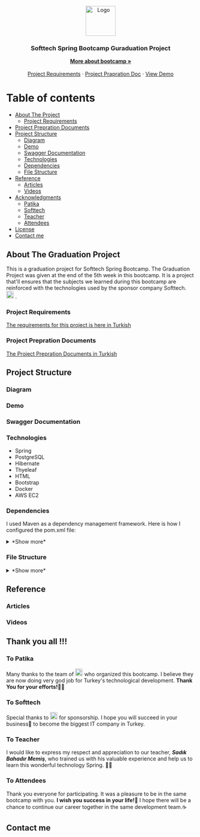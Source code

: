 <!-- PROJECT LOGO -->
<br />
<div align="center">
  <a href="https://softtech.com.tr">
    <img src="https://softtech.com.tr/wp-content/uploads/2017/12/standart-logo.png" alt="Logo" height="80">
  </a>

<h3 align="center">Softtech Spring Bootcamp Guraduation Project</h3>

  <p align="center">
    <a href="https://www.patika.dev/bootcamp/softtech-java-spring-bootcamp"><strong>More about bootcamp »</strong></a>
    <br />
    <br />
    <a href="https://github.com/165-Softtech-Patika-Java-Spring/bitirmeprojesi-UyCoder/blob/main/BitirmeProjesiTalepleri.md">Project Requirements</a>
    ·
    <a href="https://github.com/165-Softtech-Patika-Java-Spring/bitirmeprojesi-UyCoder/blob/main/BitirmeProjesiHazirlikDokumani.pdf">Project Prapration Doc</a>
    ·
    <a href="https://github.com/othneildrew/Best-README-Template/issues">View Demo</a>
  </p>
</div>



# Table of contents

* [About The Project](#About-The-Graduation-Project)
    + [Project Requirements](#Project-Requirements)
* [Project Prepration Documents](#Project-Prepration-Documents)
* [Project Structure](#Project-Structure)
    + [Diagram](#Diagram)
    + [Demo](#demo)
    + [Swagger Documentation](#Swagger-Documentation)
    + [Technologies](#Technologies)
    + [Dependencies](#Dependencies)
    + [File Structure](#File-Structure)
* [Reference](#Reference)
    + [Articles](#Articles)
    + [Videos](#Videos)
* [Acknowledgments](#Acknowledgments)
    + [Patika](#Patika)
    + [Softtech](#Softtech)
    + [Teacher](#Teacher)
    + [Attendees](#Attendees)
* [License](#license)
* [Contact me](#linkedIn)



## About The Graduation Project
This is a graduation project for Softtech Spring Bootcamp. The Graduation Project was given at the end of the 5th week in this bootcamp. It is a project that'll ensures that the subjects we learned during this bootcamp are reinforced with the technologies used by the sponsor company Softtech. [<img src='https://softtech.com.tr/wp-content/uploads/2017/12/standart-logo.png' alt='softtech' height='20'>](https://softtech.com.tr/) .

### Project Requirements
[The requirements for this project is here in Turkish](https://github.com/165-Softtech-Patika-Java-Spring/bitirmeprojesi-UyCoder/blob/main/BitirmeProjesiTalepleri.md)


### Project Prepration Documents
[The Project Prepration Documents in Turkish](https://github.com/165-Softtech-Patika-Java-Spring/bitirmeprojesi-UyCoder/blob/main/BitirmeProjesiHazirlikDokumani.pdf)

## Project Structure


### Diagram
### Demo
### Swagger Documentation
### Technologies
- Spring
- PostgreSQL
- Hibernate
- Thyeleaf
- HTML
- Bootstrap 
- Docker
- AWS EC2

### Dependencies
I used Maven as a dependency management framework. Here is how I configured the pom.xml file:
<details>
<summary>*Show more*</summary>

```xml
<?xml version="1.0" encoding="UTF-8"?>
<project xmlns="http://maven.apache.org/POM/4.0.0"
         xmlns:xsi="http://www.w3.org/2001/XMLSchema-instance"
         xsi:schemaLocation="http://maven.apache.org/POM/4.0.0 http://maven.apache.org/xsd/maven-4.0.0.xsd">
    <modelVersion>4.0.0</modelVersion>

    <groupId>dev.ahmed</groupId>
    <artifactId>ahmed</artifactId>
    <version>1.0-SNAPSHOT</version>

    <properties>
        <maven.compiler.source>8</maven.compiler.source>
        <maven.compiler.target>8</maven.compiler.target>
        <project.build.sourceEncoding>UTF-8</project.build.sourceEncoding>
        <project.reporting.outputEncoding>UTF-8</project.reporting.outputEncoding>
    </properties>

    <dependencies>
        <dependency>
            <groupId>junit</groupId>
            <artifactId>junit</artifactId>
            <version>4.11</version>
            <scope>test</scope>
        </dependency>

    </dependencies>

    <build>
        <testResources>
            <testResource>
                <directory>src/test/java</directory>
                <excludes>
                    <exclude>**/*.java</exclude>
                </excludes>
            </testResource>
        </testResources>
        <plugins>
            <plugin>
                <groupId>org.apache.maven.plugins</groupId>
                <artifactId>maven-compiler-plugin</artifactId>
                <version>3.6.0</version>
                <configuration>
                    <encoding>UTF-8</encoding>
                    <source>1.8</source>
                    <target>1.8</target>
                    <compilerArgument>-Werror</compilerArgument>
                </configuration>
            </plugin>
        </plugins>
    </build>

</project>
```
</details>


### File Structure
<details>
<summary>*Show more*</summary>

```bash
tree /f
Graduation Project
│   .gitignore
│   demo.iml
│   mvnw
│   mvnw.cmd
│   pom.xml
│   postman.json
│   README.md
│
├───.idea
│   │   .gitignore
│   │   .name
│   │   compiler.xml
│   │   encodings.xml
│   │   jarRepositories.xml
│   │   misc.xml
│   │   modules.xml
│   │   workspace.xml
│   │
│   ├───codeStyles
│   │       codeStyleConfig.xml
│   │       Project.xml
│   │
│   └───libraries
│
├───.mvn
│   └───wrapper
│           maven-wrapper.jar
│           maven-wrapper.properties
│           MavenWrapperDownloader.java
│
├───src
│   ├───main
│   │   ├───java
│   │   │   │   Notes-For-Part-6.txt
│   │   │   │   Notes-For_Part-7.txt
│   │   │   │
│   │   │   └───com
│   │   │       └───uycoder
│   │   │           └───demo
│   │   │               │   DemoApplication.java
│   │   │               │
│   │   │               ├───beans
│   │   │               │       Country.java
│   │   │               │
│   │   │               ├───controllers
│   │   │               │       AddResponse.java
│   │   │               │       CountryController.java
│   │   │               │
│   │   │               ├───repository
│   │   │               │       CountryRepository.java
│   │   │               │
│   │   │               └───services
│   │   │                       Capture.PNG
│   │   │                       CountryService.java
│   │   │
│   │   └───resources
│   │           application.properties
│   │           banner.txt
│   │
│   └───test
│       └───java
│           └───com
│               └───uycoder
│                   └───demo
│                           DemoApplicationTests.java
│
└───target
    ├───classes
    │   └───com
    │       └───uycoder
    │           └───demo
    │               │   DemoApplication.class
    │               │
    │               ├───beans
    │               │       Country.class
    │               │
    │               ├───controllers
    │               │       AddResponse.class
    │               │       CountryController.class
    │               │
    │               ├───repository
    │               │       CountryRepository.class
    │               │
    │               └───services
    │                       CountryService.class
    │
    ├───generated-sources
    │   └───annotations
    ├───generated-test-sources
    │   └───test-annotations
    └───test-classes
        └───com
            └───uycoder
                └───demo
                        DemoApplicationTests.class

```

</details>

## Reference

### Articles

### Videos

## Thank you all !!!
### To Patika
Many thanks to the team of <img src='https://user-images.githubusercontent.com/49093196/123759976-178bdc00-d8c9-11eb-84e2-0fd001083756.png' alt='patika' height='20'> who organized this bootcamp. I believe they are now doing very god job for Turkey's technological development. <strong>Thank You for your efforts!</strong>👏🏻
### To Softtech
Special thanks to [<img src='https://softtech.com.tr/wp-content/uploads/2017/12/standart-logo.png' alt='softtech' height='20'>](https://softtech.com.tr/) for sponsorship. I hope you will succeed in your business🎯 to become the biggest IT company in Turkey.
### To Teacher
I would like to express my respect and appreciation to our teacher, <strong>*Sadık Bahadır Memiş*</strong>, who trained us with his valuable experience and help us to learn this wonderful technology Spring. 👏🏻
### To Attendees
Thank you everyone for participating. It was a pleasure to be in the same bootcamp with you. <strong>I wish you success in your life!💪</strong> I hope there will be a chance to continue our career together in the same development team.☕️
## Contact me
